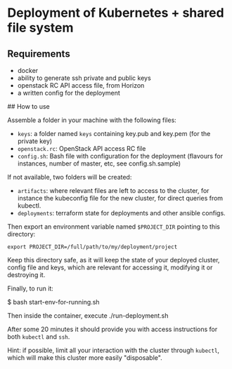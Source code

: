 # Deployment of Kubernetes + shared file system

## Requirements

- docker
- ability to generate ssh private and public keys
- openstack RC API access file, from Horizon
- a written config for the deployment

## How to use

Assemble a folder in your machine with the following files:

- `keys`: a folder named `keys` containing key.pub and key.pem (for the private key)
- `openstack.rc`: OpenStack API access RC file
- `config.sh`: Bash file with configuration for the deployment (flavours for instances, number of master, etc, see config.sh.sample)

If not available, two folders will be created:

- `artifacts`: where relevant files are left to access to the cluster, for instance the kubeconfig file for the new cluster, for direct queries from kubectl.
- `deployments`: terraform state for deployments and other ansible configs.

Then export an environment variable named `$PROJECT_DIR` pointing to this directory:

```
export PROJECT_DIR=/full/path/to/my/deployment/project
```

Keep this directory safe, as it will keep the state of your deployed cluster, config file and keys, which are relevant for accessing it, modifying it or destroying it.

Finally, to run it:

$ bash start-env-for-running.sh

Then inside the container, execute ./run-deployment.sh

After some 20 minutes it should provide you with access instructions for both `kubectl` and `ssh`. 

Hint: if possible, limit all your interaction with the cluster through `kubectl`, which will make this cluster more easily "disposable". 
